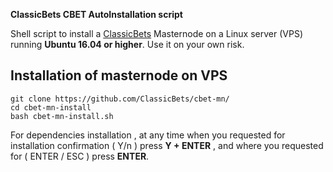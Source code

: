 
**ClassicBets CBET AutoInstallation script**

Shell script to install a [ClassicBets](https://classicbets.net) Masternode on a Linux server (VPS) running **Ubuntu 16.04 or higher**. Use it on your own risk.

Installation of masternode on VPS
----------------------------
```
git clone https://github.com/ClassicBets/cbet-mn/
cd cbet-mn-install
bash cbet-mn-install.sh
```
For dependencies installation , at any time when you requested for installation confirmation ( Y/n ) press **Y + ENTER** , and where you requested for ( ENTER / ESC ) press **ENTER**.
